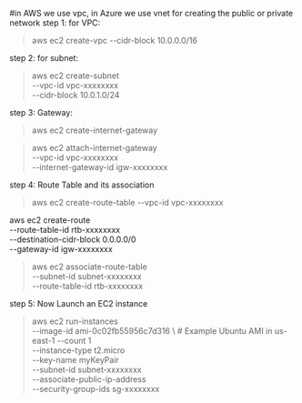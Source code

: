 #in AWS we use vpc, in Azure we use vnet for creating the public or private network
step 1: for VPC:
> aws ec2 create-vpc --cidr-block 10.0.0.0/16

step 2: for subnet:  
> aws ec2 create-subnet \
  --vpc-id vpc-xxxxxxxx \
  --cidr-block 10.0.1.0/24

step 3: Gateway:
> aws ec2 create-internet-gateway

> aws ec2 attach-internet-gateway \
  --vpc-id vpc-xxxxxxxx \
  --internet-gateway-id igw-xxxxxxxx

step 4: Route Table and its association
> aws ec2 create-route-table --vpc-id vpc-xxxxxxxx

aws ec2 create-route \
  --route-table-id rtb-xxxxxxxx \
  --destination-cidr-block 0.0.0.0/0 \
  --gateway-id igw-xxxxxxxx


>  aws ec2 associate-route-table \
  --subnet-id subnet-xxxxxxxx \
  --route-table-id rtb-xxxxxxxx

step 5: Now Launch an EC2 instance
> aws ec2 run-instances \
  --image-id ami-0c02fb55956c7d316 \  # Example Ubuntu AMI in us-east-1
  --count 1 \
  --instance-type t2.micro \
  --key-name myKeyPair \
  --subnet-id subnet-xxxxxxxx \
  --associate-public-ip-address \
  --security-group-ids sg-xxxxxxxx


